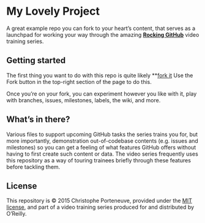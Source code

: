 My Lovely Project
=================

A great example repo you can fork to your heart’s content, that serves as a launchpad for working your way through the amazing **[Rocking GitHub](http://shop.oreilly.com/category/videos/programming.do)** video training series.

## Getting started

The first thing you want to do with this repo is quite likely **[fork it](https://help.github.com/articles/fork-a-repo/)  Use the Fork button in the top-right section of the page to do this.

Once you’re on your fork, you can experiment however you like with it, play with branches, issues, milestones, labels, the wiki, and more.

## What’s in there?

Various files to support upcoming GitHub tasks the series trains you for, but more importantly, demonstration out-of-codebase contents (e.g. issues and milestones) so you can get a feeling of what features GitHub offers without having to first create such content or data.  The video series frequently uses this repository as a way of touring trainees briefly through these features before tackling them.

## License

This repository is © 2015 Christophe Porteneuve, provided under the [MIT license](LICENSE), and part of a video training series produced for and distributed by O’Reilly.

